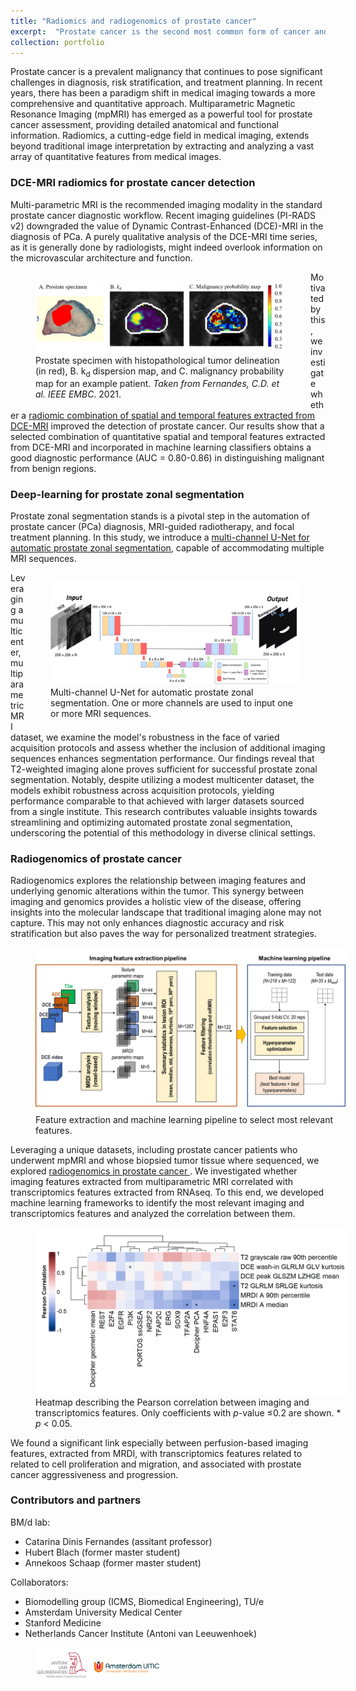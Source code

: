 ```yaml
---
title: "Radiomics and radiogenomics of prostate cancer"
excerpt:  "Prostate cancer is the second most common form of cancer and one of the most lethal in western men. Timely and accurate diagnosis is crucial. Multiparametric MRI is currently the recommended imaging modality for prostate cancer. However, it is not sufficiently accurate to replace systematic biopsies. In this line of research, we extract quantitative parameters from multiparametric MRI and combine them by machine learning for improving prostate cancer diagnostics. Additionally, we investigate the link between relevant MRI features and genomic features of aggressive prostate cancer <br/> <img src='/images/mri_cover.jpg' width='400px'> "
collection: portfolio
---
```

Prostate cancer is a prevalent malignancy that continues to pose significant challenges in diagnosis, risk stratification, and treatment planning. In recent years, there has been a paradigm shift in medical imaging towards a more comprehensive and quantitative approach. Multiparametric Magnetic Resonance Imaging (mpMRI) has emerged as a powerful tool for prostate cancer assessment, providing detailed anatomical and functional information. Radiomics, a cutting-edge field in medical imaging, extends beyond traditional image interpretation by extracting and analyzing a vast array of quantitative features from medical images. 

### DCE-MRI radiomics for prostate cancer detection
Multi-parametric MRI is the recommended imaging modality in the standard prostate cancer diagnostic workflow. Recent imaging guidelines (PI-RADS v2) downgraded the value of Dynamic Contrast-Enhanced (DCE)-MRI in the diagnosis of PCa. A purely qualitative analysis of the DCE-MRI time series, as it is generally done by radiologists, might indeed overlook information on the microvascular architecture and function. 


<figure style="width:400px; float: left">
  <img src='/images/dce-mri-radiomics.png' alt="Radiomics analysis of DCE-MRI">
  <figcaption> Prostate specimen with histopathological tumor delineation (in red), B. k<sub>d</sub> dispersion map, and C. malignancy probability map for an example patient. <i>Taken from Fernandes, C.D. et al.  IEEE EMBC</i>. 2021.  </figcaption>
</figure>
Motivated by this, we investigate whether a <a href="https://ieeexplore.ieee.org/stamp/stamp.jsp?tp=&arnumber=9630015" target="_blank">radiomic combination of spatial and temporal features extracted from DCE-MRI</a> improved the detection of prostate cancer. Our results show that a selected combination of quantitative spatial and temporal features extracted from DCE-MRI and incorporated in machine learning classifiers obtains a good diagnostic performance (AUC = 0.80-0.86) in distinguishing malignant from benign regions. 

 
### Deep-learning for prostate zonal segmentation

Prostate zonal segmentation stands is a pivotal step in the automation of prostate cancer (PCa) diagnosis, MRI-guided radiotherapy, and focal treatment planning. In this study, we introduce a  <a href="https://archive.ismrm.org/2022/2832.html" target="_blank">multi-channel U-Net for automatic prostate zonal segmentation</a>, capable of accommodating multiple MRI sequences. 
<figure style="width:400px; float: right">
  <img src='/images/DL_zonal_arch.png' alt="Network architecture" >
  <figcaption>Multi-channel U-Net for automatic prostate zonal segmentation. One or more channels are used to input one or more MRI sequences.</figcaption>
</figure>
Leveraging a multicenter, multiparametric MRI dataset, we examine the model's robustness in the face of varied acquisition protocols and assess whether the inclusion of additional imaging sequences enhances segmentation performance. Our findings reveal that T2-weighted imaging alone proves sufficient for successful prostate zonal segmentation. Notably, despite utilizing a modest multicenter dataset, the models exhibit robustness across acquisition protocols, yielding performance comparable to that achieved with larger datasets sourced from a single institute. This research contributes valuable insights towards streamlining and optimizing automated prostate zonal segmentation, underscoring the potential of this methodology in diverse clinical settings.


<!-- <img src='/images/DL_zonal_arch.jpg' width='400px', align='left'> -->

### Radiogenomics of prostate cancer
Radiogenomics explores the relationship between imaging features and underlying genomic alterations within the tumor. This synergy between imaging and genomics provides a holistic view of the disease, offering insights into the molecular landscape that traditional imaging alone may not capture. This may not only enhances diagnostic accuracy and risk stratification but also paves the way for personalized treatment strategies. 

<figure style="width:500px;">
  <img src='/images/imaging_pipe.png' alt="Feature extaction and machine learning pipeline" >
  <figcaption>Feature extraction and machine learning pipeline to select most relevant features.</figcaption>
</figure>

<!-- <img src='/images/imaging_pipe.png' width='400px', align='left'> -->
Leveraging a unique datasets, including prostate cancer patients who underwent mpMRI and whose biopsied tumor tissue where sequenced, we explored  <a href="https://www.mdpi.com/2072-6694/15/12/3074" target="_blank"> radiogenomics in prostate cancer </a>. We investigated whether imaging features extracted from multiparametric MRI correlated with transcriptomics features extracted from RNAseq. To this end, we developed machine learning frameworks to identify the most relevant imaging and transcriptomics features and analyzed the correlation between them. 

<figure style="width:500px;">
  <img src='/images/NKI_correlations_0.1.png' alt="Network architecture" >
  <figcaption>Heatmap describing the Pearson correlation between imaging and transcriptomics features. Only coefficients with <i>p</i>-value ≤0.2
 are shown. * <i>p</i> < 0.05. </figcaption>
</figure>

We found a significant link especially between perfusion-based imaging features, extracted from MRDI, with transcriptomics features related to related to cell proliferation and migration, and associated with prostate cancer aggressiveness and progression. 

### Contributors and partners
BM/d lab:
* Catarina Dinis Fernandes (assitant professor)
* Hubert Blach (former master student)
* Annekoos Schaap (former master student)

Collaborators:
* Biomodelling group (ICMS, Biomedical Engineering), TU/e
* Amsterdam University Medical Center
* Stanford Medicine 
* Netherlands Cancer Institute (Antoni van Leeuwenhoek)
<figure style="width:200px">
  <img src='/images/logo_amc_nki.png' alt="Logos" >
</figure>

<!-- ![description image](/images/name_image.ext "Optional title"){: .align-right width="300px"} -->

<!-- Cancer is a global health challenge. Timely and accurate detection and diagnosis, together with effective therapy monitoring are essential in the fight against cancer. Based on the established link between cancer and the formation of (neo)vessels to support tumor growth (angiogesis), several imaging modality have been developed to detect early angiogenic changes. Non-invasive, radiation-free ultrasound and MRI imaging are particularly interesting for angiogenesis imaging. However, mostly qualitative assessment is currently performed in the clinical routing, possibly missing important information hidden in these rich spatio-temporal imaging sets. In my research, I developed methods for quantification of MRI and US imaging, and extraction of effective cancer biomarkers. I strive to combine model-driven and data-driven approaches, to obtain interpretable, physics-based biomarkers for improving cancer diagnostics.  -->
